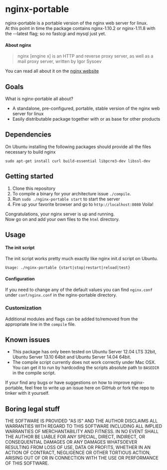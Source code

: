 nginx-portable
==============

nginx-portable is a portable version of the nginx web server for linux.  
At this point in time the package contains nginx-1.10.2 or nginx-1.11.8 with the --latest flag; so no fastcgi and mysql just yet.

#### About nginx

> nginx [engine x] is an HTTP and reverse proxy server, as well as a mail proxy server, written by Igor Sysoev  

You can read all about it on the [nginx website](http://nginx.org/en/)  

## Goals
What is nginx-portable all about?
* A standalone, pre-configured, portable, stable version of the nginx web server for linux
* Easily distributable package together with or as base for other products

## Dependencies
On Ubuntu installing the following packages should provide all the files necessary to build nginx
```
sudo apt-get install curl build-essential libpcre3-dev libssl-dev
```

## Getting started
1. Clone this repository
2. To compile a binary for your architecture issue `./compile`.
3. Run `sudo ./nginx-portable start` to start the server
4. Fire up your favorite browser and go to `http://localhost:8080`
Voila!

Congratulations, your nginx server is up and running.  
Now go on and add your own files to the `html` directory.

## Usage

#### The init script
The init script works pretty much exactly like nginx init.d script on Ubuntu.
```
Usage: ./nginx-portable {start|stop|restart|reload|test}
```

#### Configuration
If you need to change any of the default values you can find `nginx.conf` under
`conf/nginx.conf` in the nginx-portable directory.

### Customization
Additional modules and flags can be added to/removed from the appropriate line in the `compile` file.

## Known issues
* This package has only been tested on Ubuntu Server 12.04 LTS 32bit, Ubuntu Server 13.10 64bit and Ubuntu Server 14.04 64bit.
* The compile script currently does not work correctly under Mac OSX. You can get it to run by hardcoding the scripts absolute path to `BASEDIR` in the compile script.

If your find any bugs or have suggestions on how to improve nginx-portable, feel free to write up an issue here on GitHub or fork the repo to tinker with it yourself.

## Boring legal stuff

THE SOFTWARE IS PROVIDED "AS IS" AND THE AUTHOR DISCLAIMS ALL WARRANTIES WITH REGARD TO THIS SOFTWARE INCLUDING ALL IMPLIED WARRANTIES OF MERCHANTABILITY AND FITNESS. IN NO EVENT SHALL THE AUTHOR BE LIABLE FOR ANY SPECIAL, DIRECT, INDIRECT, OR CONSEQUENTIAL DAMAGES OR ANY DAMAGES WHATSOEVER RESULTING FROM LOSS OF USE, DATA OR PROFITS, WHETHER IN AN ACTION OF CONTRACT, NEGLIGENCE OR OTHER TORTIOUS ACTION, ARISING OUT OF OR IN CONNECTION WITH THE USE OR PERFORMANCE OF THIS SOFTWARE.
